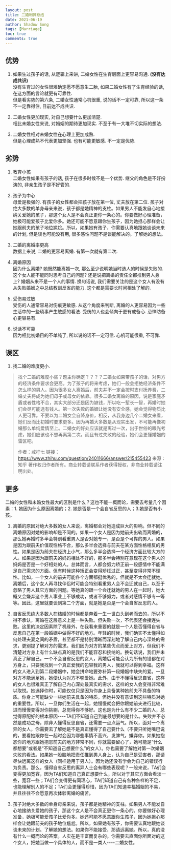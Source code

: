 ```yaml
---
layout: post
title: 二婚利弊总结
date: 2021-06-19
author: Shadow Song
tags: [Marriage]
toc: true
comments: true
---
```


## 优势

1. 如果生过孩子的话, 从逻辑上来讲, 二婚女性在生育层面上更容易沟通.    **(没有达成共识)**  
	没有生育过的女性很难确定愿不愿意生二胎, 如果二婚女性有了生育经验的话, 在这方面的言论就更有可靠性.   
	但是看劣势的第六条, 二婚女性通常心机很重, 说的话不一定可靠, 所以这一条不一定靠得住, 目前达不成共识. 
	
2. 二婚女性更加现实, 对自己想要什么更加清楚.   
	相比未婚女性来说, 对婚姻的期待更加现实.  不至于有一大堆不切实际的想法. 
	
3. 二婚女性相对未婚女性在心理上更加成熟.   
	但是心理成熟不代表更加坚强. 也有可能更敏感. 不一定是优势. 

## 劣势

1. 教育小孩   
	二婚女性如果有孩子的话, 孩子在很多时候不是一个优势.  继父的角色是不好扮演的, 非亲生孩子是不好管的. 

2. 孩子为中心  
	母爱是极强的. 有孩子的女性都会把孩子放在第一位, 丈夫放在第二位. 孩子对绝大多数的单身母亲来说，孩子都是她精神的支柱。如果男人不能发自心地接纳关爱她的孩子，那这个女人是不会真正更你一条心的。你要做好心理准备，她极可能爱孩子比爱你多。她还可能不愿意跟你生孩子，因为她担心那样会让她跟前夫的孩子地位尴尬。所以，如果她有孩子，你需要认真地跟她谈谈未来的计划, 但是谈也可能没有用, 很多感性问题不是谈能解决的。了解她的想法。
	
3. 二婚的离婚率更高   
	数据上来说, 二婚的更容易离婚. 有第一次就有第二次. 

4. 离婚原因   
	因为什么离婚?  她既然能离婚一次, 那么至少说明她当时选人的时候是失败的. 这个女人能不能同时思考自己的问题? 还是说把离婚的责任全都推到男人身上? 婚姻从来不是一个人的事情.  换句话说, 我们需要关注的是这个女人有没有从失败婚姻之中总结教训反省的能力. 这个都是需要长时间相处了解的. 
	
5. 受伤易过敏  
	受伤的人通常容易对伤痕更敏感. 从这个角度来判断, 离婚的人更容易因为一些生活中的一些琐事产生敏感的看法. 受伤的人也会倾向于更有戒备心. 忌惮防备心更容易有. 

6. 说话不可靠  
	因为相比初婚目的不单纯了, 所以说的话不一定可信. 心机可能很重, 不可靠. 

## 误区

1. 找二婚的难度更小. 

> 找个二婚的难度小些？题主你确定？？？？二婚女如果带孩子的话，对男方的经济条件要求会更高。为了孩子的将来考虑，她们一般会拒绝经济条件不怎么样的男人。因为很多女人离婚后，前夫并不一定会按时支付抚养费，二婚丈夫将成为她们母子或母女的依靠。很多二婚女离婚的原因，说是家庭矛盾或者性格不合，其实大部分还是因为缺钱，所以吃一堑长一智，再婚时她们会尽可能选有钱人。第一次失败的婚姻让她没有安全感，她会觉得物质比人更可靠。不要以为二婚女会自降身价，相反，从我身边几个二婚女来看，她们反而比初婚时要求更多。因为再婚大多数是从现实出发，不可能再像初婚那么单纯爱情至上。二婚女的好处应该就是离过一次，出于世俗的眼光考虑，她们应该也不想再离第二次。而且有过失败的经验，她们会更懂婚姻的雷区吧。
> 
> 作者：咸柠七
> 链接：https://www.zhihu.com/question/24011666/answer/215455423
> 来源：知乎
> 著作权归作者所有。商业转载请联系作者获得授权，非商业转载请注明出处。

	
## 更多

二婚的女性和未婚女性最大的区别是什么？这也不能一概而论，需要去考量几个因素：1. 她因为什么原因离婚的；2. 她是否是一个会自省反思的人；3.她是否有小孩。

1. 离婚的原因对绝大多数的女人来说，离婚都会对她造成巨大的影响。但不同的离婚原因对她的影响却是不同的。如果一个女人是因为她前夫出轨而离婚的，那么她再婚时多半会特别看重男人是否对她专一，是否是个可靠的男人。如果是因为跟前夫价值观性格不合，那么多半会选择与前夫在某方面性格相反的男性。如果是因为前夫在经济上小气，那么多半会选择一个经济方面比较大方的人。如果是因为跟前夫的妈妈相处不好的，那多半会特别在意现在这个男人的妈妈是否是一个好相处的人。总体而言，人都会努力矫正前一段感情中不能满足自己需求的方面。但有时候这种矫正会变得矫枉过正，甚至变得非常不理性。比如，一个女人的前夫可能各个方面都挺优秀的，但就是不太会迁就她。离婚后，这个女人再寻找伴侣时可能会特别看重男人会不会迁就自己，以至于忽略了男人其它方面的问题。等她真的跟一个会迁就她的男人在一起时，她大概又会嫌弃这个男人事业上不够成功，或者不够努力，或者对感情不够专一等等。因此，这里就要谈到第二个方面，就是她是否是一个会自省反思的人。

2. 自省反思绝大多数人在结婚的时候都是奔着一生一世白头到老而去的，所以不得不承认，离婚在这层意义上是一种失败。但失败一次，不代表还会接连失败。这里的决定因素除了机缘外，在我看来重要的就是一个人是否懂得自省与反思自己在第一段婚姻中做得不好的地方。年轻的时候，我们确实不太懂得如何处理夫妻之间的矛盾，甚至都不是特别清晰而深刻地了解自己内心深处的需求，更别提了解对方的需求。我们因为对方的某些优点而爱上对方，但我们不清楚对方身上有什么缺点真的是我们不能容忍和接纳的。换句话说，我们并未真正了解自己。一个不会自省反思的女人，离婚后可能会认为所有的错都在对方身上，只要我找到一个真正爱我的包容我的男人，我就可以得到幸福。这样的女人进入到第二段婚姻中，她会拼命地要弥补第一段婚姻中缺失的爱。一旦对方不能满足她，她便认为对方不够爱她。此外，由于不懂得反思自省，这样的女人也很难真正了解自己内心深处最真实的需求，这样的女人会变得非常难以取悦。她选择你时，可能仅仅只是因为你身上具备某种她前夫不具备的特质。你身上可能缺少一些她前夫具备的特质，但她并没有意识到这些特质对她的重要性。所以，一旦你们生活在一起，她慢慢就会把你跟她前夫进行比较，进而慢慢变得对你挑剔，总觉得你不够好。这也是为什么有不少二婚的人，总觉得原配好的根本原因----TA们不知道自己到底最想要的是什么。失败并不必然是成功之母，除非人懂得反思自省，还需要一点点运气。所以，面对一个离异的女人，你需要去了解她是不是真正懂得了自己要什么（不要只听她嘴巴说的，要看她跟你在一起时会因为哪些事情不高兴，发脾气，嫌弃你。如果她抱怨你的地方跟她抱怨前夫的地方非常不同，你就需要留心了，她可能是“什么都想要”或者是“不知道自己想要什么”的女人）。你也需要了解她对第一次婚姻失败的看法。如果她一股脑地把责任推到男人身上，认为自己是受害者，那请尽快远离这样的女人（同样适用于男人）。因为她还没有学会为自己的错误行为负责。那么，懂得自省反思的离异人士会有哪些表现呢？一般来说，TA们会变得更加宽容，因为TA们知道自己真正想要什么，所以对于其它方面会看淡一些，宽容一些；TA们会变得更有同理心，TA们知道自己有各种各样的不足，也能理解别人的不足；TA们会更懂得珍惜，因为TA们知道幸福婚姻的不易，并且往往不会愿意再次体验离婚的痛苦。

3. 孩子对绝大多数的单身母亲来说，孩子都是她精神的支柱。如果男人不能发自心地接纳关爱她的孩子，那这个女人是不会真正更你一条心的。你要做好心理准备，她极可能爱孩子比爱你多。她还可能不愿意跟你生孩子，因为她担心那样会让她跟前夫的孩子地位尴尬。所以，如果她有孩子，你需要认真地跟她谈谈未来的计划。了解她的想法。如果你不能接受，那请远离她。所以，真的没有什么一概而论的答案。人实在是丰富而复杂的。你需要去直面你所面对的这个女人，把她当做一个具体的人，而不是一类人----二婚女性。